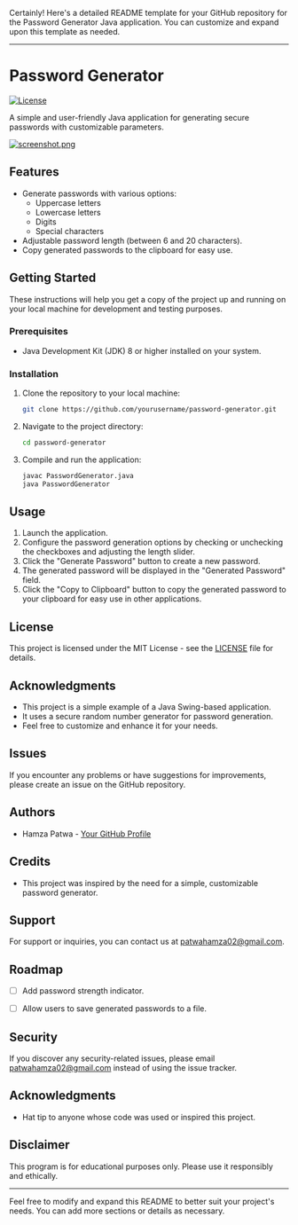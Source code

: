 Certainly! Here's a detailed README template for your GitHub repository for the Password Generator Java application. You can customize and expand upon this template as needed.

---

# Password Generator

[![License](https://img.shields.io/badge/License-MIT-blue.svg)](LICENSE)

A simple and user-friendly Java application for generating secure passwords with customizable parameters.

[![screenshot.png](https://i.postimg.cc/3rb0Q55f/screenshot.png)](https://postimg.cc/Thg3nsPn)

## Features

- Generate passwords with various options:
  - Uppercase letters
  - Lowercase letters
  - Digits
  - Special characters
- Adjustable password length (between 6 and 20 characters).
- Copy generated passwords to the clipboard for easy use.

## Getting Started

These instructions will help you get a copy of the project up and running on your local machine for development and testing purposes.

### Prerequisites

- Java Development Kit (JDK) 8 or higher installed on your system.

### Installation

1. Clone the repository to your local machine:

   ```bash
   git clone https://github.com/yourusername/password-generator.git
   ```

2. Navigate to the project directory:

   ```bash
   cd password-generator
   ```

3. Compile and run the application:

   ```bash
   javac PasswordGenerator.java
   java PasswordGenerator
   ```

## Usage

1. Launch the application.
2. Configure the password generation options by checking or unchecking the checkboxes and adjusting the length slider.
3. Click the "Generate Password" button to create a new password.
4. The generated password will be displayed in the "Generated Password" field.
5. Click the "Copy to Clipboard" button to copy the generated password to your clipboard for easy use in other applications.

## License

This project is licensed under the MIT License - see the [LICENSE](LICENSE) file for details.

## Acknowledgments

- This project is a simple example of a Java Swing-based application.
- It uses a secure random number generator for password generation.
- Feel free to customize and enhance it for your needs.


## Issues

If you encounter any problems or have suggestions for improvements, please create an issue on the GitHub repository.

## Authors

- Hamza Patwa - [Your GitHub Profile](https://github.com/hamzapatwa)

## Credits

- This project was inspired by the need for a simple, customizable password generator.

## Support

For support or inquiries, you can contact us at patwahamza02@gmail.com.

## Roadmap

- [ ] Add password strength indicator.
- [ ] Allow users to save generated passwords to a file.


## Security

If you discover any security-related issues, please email patwahamza02@gmail.com instead of using the issue tracker.

## Acknowledgments

- Hat tip to anyone whose code was used or inspired this project.

## Disclaimer

This program is for educational purposes only. Please use it responsibly and ethically.

---

Feel free to modify and expand this README to better suit your project's needs. You can add more sections or details as necessary.
